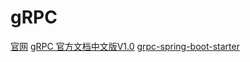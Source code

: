 # gRPC

[官网](https://grpc.io/)
[gRPC 官方文档中文版V1.0](http://doc.oschina.net/grpc)
[grpc-spring-boot-starter](https://yidongnan.github.io/grpc-spring-boot-starter/)
